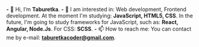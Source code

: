 **-** 👋 Hi, I’m **Taburetka**.
**-** 👀 I am interested in: Web development, Frontend development. 
At the moment I'm studying: **JavaScript, HTML5, CSS**. In the future, I'm going to study frameworks for JavaScript, such as: **React, Angular, Node.Js**. For CSS: **SCSS**.
**-** 📫 How to reach me: You can contact me by e-mail: **taburetkacoder@gmail.com**.
